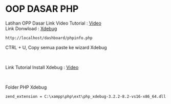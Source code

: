 # OOP DASAR PHP
 Latihan OPP Dasar
 Link Video Tutorial : [Video](https://www.youtube.com/playlist?list=PLFIM0718LjIWvxxll-6wLXrC_16h_Bl_p)
 <br>
 Link Donwload : [Xdebug](https://xdebug.org/wizard)
 ```
 http://localhost/dashboard/phpinfo.php
```

 CTRL + U, Copy semua paste ke wizard Xdebug
 
 <br>
 
 Link Tutorial Install Xdebug : [Video](https://www.youtube.com/watch?v=8NErnWLWB5o)
 
 <br>
 
 Folder PHP Xdebug
```
zend_extension = C:\xampp\php\ext\php_xdebug-3.2.2-8.2-vs16-x86_64.dll
```

 
